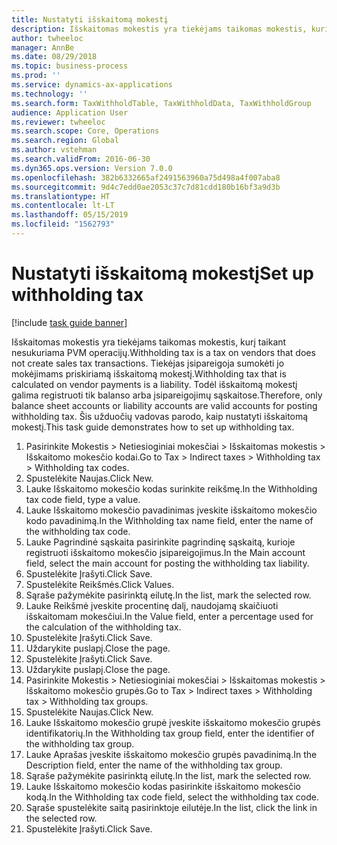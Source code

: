 ```yaml
---
title: Nustatyti išskaitomą mokestį
description: Išskaitomas mokestis yra tiekėjams taikomas mokestis, kurį taikant nesukuriama PVM operacijų.
author: twheeloc
manager: AnnBe
ms.date: 08/29/2018
ms.topic: business-process
ms.prod: ''
ms.service: dynamics-ax-applications
ms.technology: ''
ms.search.form: TaxWithholdTable, TaxWithholdData, TaxWithholdGroup
audience: Application User
ms.reviewer: twheeloc
ms.search.scope: Core, Operations
ms.search.region: Global
ms.author: vstehman
ms.search.validFrom: 2016-06-30
ms.dyn365.ops.version: Version 7.0.0
ms.openlocfilehash: 382b6332665af2491563960a75d498a4f007aba8
ms.sourcegitcommit: 9d4c7edd0ae2053c37c7d81cdd180b16bf3a9d3b
ms.translationtype: HT
ms.contentlocale: lt-LT
ms.lasthandoff: 05/15/2019
ms.locfileid: "1562793"
---
```

# <a name="set-up-withholding-tax"></a><span data-ttu-id="4aad3-103">Nustatyti išskaitomą mokestį</span><span class="sxs-lookup"><span data-stu-id="4aad3-103">Set up withholding tax</span></span>

[!include [task guide banner](../../includes/task-guide-banner.md)]

<span data-ttu-id="4aad3-104">Išskaitomas mokestis yra tiekėjams taikomas mokestis, kurį taikant nesukuriama PVM operacijų.</span><span class="sxs-lookup"><span data-stu-id="4aad3-104">Withholding tax is a tax on vendors that does not create sales tax transactions.</span></span> <span data-ttu-id="4aad3-105">Tiekėjas įsipareigoja sumokėti jo mokėjimams priskiriamą išskaitomą mokestį.</span><span class="sxs-lookup"><span data-stu-id="4aad3-105">Withholding tax that is calculated on vendor payments is a liability.</span></span> <span data-ttu-id="4aad3-106">Todėl išskaitomą mokestį galima registruoti tik balanso arba įsipareigojimų sąskaitose.</span><span class="sxs-lookup"><span data-stu-id="4aad3-106">Therefore, only balance sheet accounts or liability accounts are valid accounts for posting withholding tax.</span></span> <span data-ttu-id="4aad3-107">Šis užduočių vadovas parodo, kaip nustatyti išskaitomą mokestį.</span><span class="sxs-lookup"><span data-stu-id="4aad3-107">This task guide demonstrates how to set up withholding tax.</span></span>

1. <span data-ttu-id="4aad3-108">Pasirinkite Mokestis > Netiesioginiai mokesčiai > Išskaitomas mokestis > Išskaitomo mokesčio kodai.</span><span class="sxs-lookup"><span data-stu-id="4aad3-108">Go to Tax > Indirect taxes > Withholding tax > Withholding tax codes.</span></span>
2. <span data-ttu-id="4aad3-109">Spustelėkite Naujas.</span><span class="sxs-lookup"><span data-stu-id="4aad3-109">Click New.</span></span>
3. <span data-ttu-id="4aad3-110">Lauke Išskaitomo mokesčio kodas surinkite reikšmę.</span><span class="sxs-lookup"><span data-stu-id="4aad3-110">In the Withholding tax code field, type a value.</span></span>
4. <span data-ttu-id="4aad3-111">Lauke Išskaitomo mokesčio pavadinimas įveskite išskaitomo mokesčio kodo pavadinimą.</span><span class="sxs-lookup"><span data-stu-id="4aad3-111">In the Withholding tax name field, enter the name of the withholding tax code.</span></span>
5. <span data-ttu-id="4aad3-112">Lauke Pagrindinė sąskaita pasirinkite pagrindinę sąskaitą, kurioje registruoti išskaitomo mokesčio įsipareigojimus.</span><span class="sxs-lookup"><span data-stu-id="4aad3-112">In the Main account field, select the main account for posting the withholding tax liability.</span></span>
6. <span data-ttu-id="4aad3-113">Spustelėkite Įrašyti.</span><span class="sxs-lookup"><span data-stu-id="4aad3-113">Click Save.</span></span>
7. <span data-ttu-id="4aad3-114">Spustelėkite Reikšmės.</span><span class="sxs-lookup"><span data-stu-id="4aad3-114">Click Values.</span></span>
8. <span data-ttu-id="4aad3-115">Sąraše pažymėkite pasirinktą eilutę.</span><span class="sxs-lookup"><span data-stu-id="4aad3-115">In the list, mark the selected row.</span></span>
9. <span data-ttu-id="4aad3-116">Lauke Reikšmė įveskite procentinę dalį, naudojamą skaičiuoti išskaitomam mokesčiui.</span><span class="sxs-lookup"><span data-stu-id="4aad3-116">In the Value field, enter a percentage used for the calculation of the withholding tax.</span></span>
10. <span data-ttu-id="4aad3-117">Spustelėkite Įrašyti.</span><span class="sxs-lookup"><span data-stu-id="4aad3-117">Click Save.</span></span>
11. <span data-ttu-id="4aad3-118">Uždarykite puslapį.</span><span class="sxs-lookup"><span data-stu-id="4aad3-118">Close the page.</span></span>
12. <span data-ttu-id="4aad3-119">Spustelėkite Įrašyti.</span><span class="sxs-lookup"><span data-stu-id="4aad3-119">Click Save.</span></span>
13. <span data-ttu-id="4aad3-120">Uždarykite puslapį.</span><span class="sxs-lookup"><span data-stu-id="4aad3-120">Close the page.</span></span>
14. <span data-ttu-id="4aad3-121">Pasirinkite Mokestis > Netiesioginiai mokesčiai > Išskaitomas mokestis > Išskaitomo mokesčio grupės.</span><span class="sxs-lookup"><span data-stu-id="4aad3-121">Go to Tax > Indirect taxes > Withholding tax > Withholding tax groups.</span></span>
15. <span data-ttu-id="4aad3-122">Spustelėkite Naujas.</span><span class="sxs-lookup"><span data-stu-id="4aad3-122">Click New.</span></span>
16. <span data-ttu-id="4aad3-123">Lauke Išskaitomo mokesčio grupė įveskite išskaitomo mokesčio grupės identifikatorių.</span><span class="sxs-lookup"><span data-stu-id="4aad3-123">In the Withholding tax group field, enter the identifier of the withholding tax group.</span></span>
17. <span data-ttu-id="4aad3-124">Lauke Aprašas įveskite išskaitomo mokesčio grupės pavadinimą.</span><span class="sxs-lookup"><span data-stu-id="4aad3-124">In the Description field, enter the name of the withholding tax group.</span></span>
18. <span data-ttu-id="4aad3-125">Sąraše pažymėkite pasirinktą eilutę.</span><span class="sxs-lookup"><span data-stu-id="4aad3-125">In the list, mark the selected row.</span></span>
19. <span data-ttu-id="4aad3-126">Lauke Išskaitomo mokesčio kodas pasirinkite išskaitomo mokesčio kodą.</span><span class="sxs-lookup"><span data-stu-id="4aad3-126">In the Withholding tax code field, select the withholding tax code.</span></span>
20. <span data-ttu-id="4aad3-127">Sąraše spustelėkite saitą pasirinktoje eilutėje.</span><span class="sxs-lookup"><span data-stu-id="4aad3-127">In the list, click the link in the selected row.</span></span>
21. <span data-ttu-id="4aad3-128">Spustelėkite Įrašyti.</span><span class="sxs-lookup"><span data-stu-id="4aad3-128">Click Save.</span></span>

